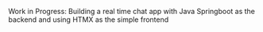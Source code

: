 Work in Progress: Building a real time chat app with Java Springboot as the backend and using HTMX as the simple frontend
